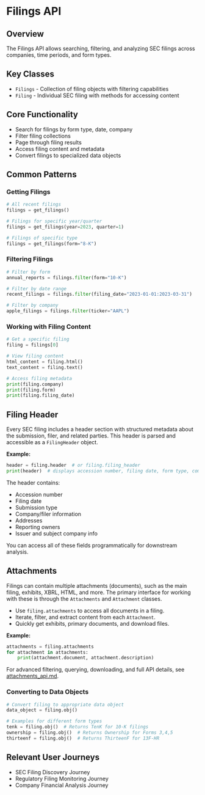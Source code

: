 # Filings API

## Overview
The Filings API allows searching, filtering, and analyzing SEC filings across companies, time periods, and form types.

## Key Classes
- `Filings` - Collection of filing objects with filtering capabilities
- `Filing` - Individual SEC filing with methods for accessing content

## Core Functionality
- Search for filings by form type, date, company
- Filter filing collections
- Page through filing results
- Access filing content and metadata
- Convert filings to specialized data objects

## Common Patterns

### Getting Filings
```python
# All recent filings
filings = get_filings()

# Filings for specific year/quarter
filings = get_filings(year=2023, quarter=1)

# Filings of specific type
filings = get_filings(form="8-K")
```

### Filtering Filings
```python
# Filter by form
annual_reports = filings.filter(form="10-K")

# Filter by date range
recent_filings = filings.filter(filing_date="2023-01-01:2023-03-31")

# Filter by company
apple_filings = filings.filter(ticker="AAPL")
```

### Working with Filing Content
```python
# Get a specific filing
filing = filings[0]

# View filing content
html_content = filing.html()
text_content = filing.text()

# Access filing metadata
print(filing.company)
print(filing.form)
print(filing.filing_date)
```

## Filing Header

Every SEC filing includes a header section with structured metadata about the submission, filer, and related parties. This header is parsed and accessible as a `FilingHeader` object.

**Example:**
```python
header = filing.header  # or filing.filing_header
print(header)  # displays accession number, filing date, form type, company info, etc.
```

The header contains:
- Accession number
- Filing date
- Submission type
- Company/filer information
- Addresses
- Reporting owners
- Issuer and subject company info

You can access all of these fields programmatically for downstream analysis.

## Attachments

Filings can contain multiple attachments (documents), such as the main filing, exhibits, XBRL, HTML, and more. The primary interface for working with these is through the `Attachments` and `Attachment` classes.

- Use `filing.attachments` to access all documents in a filing.
- Iterate, filter, and extract content from each `Attachment`.
- Quickly get exhibits, primary documents, and download files.

**Example:**
```python
attachments = filing.attachments
for attachment in attachments:
    print(attachment.document, attachment.description)
```

For advanced filtering, querying, downloading, and full API details, see [attachments_api.md](attachments_api.md).


### Converting to Data Objects
```python
# Convert filing to appropriate data object
data_object = filing.obj()

# Examples for different form types
tenk = filing.obj()  # Returns TenK for 10-K filings
ownership = filing.obj()  # Returns Ownership for Forms 3,4,5
thirteenf = filing.obj()  # Returns ThirteenF for 13F-HR
```

## Relevant User Journeys
- SEC Filing Discovery Journey
- Regulatory Filing Monitoring Journey
- Company Financial Analysis Journey
